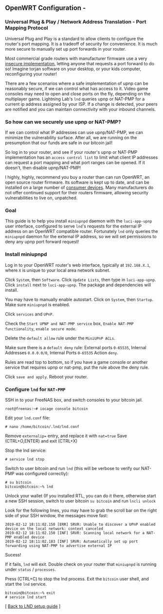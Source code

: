 
## OpenWRT Configuration - 

### Universal Plug & Play / Network Address Translation - Port Mapping Protocol

Universal Plug and Play is a standard to allow clients to configure the router's port mapping. It is a tradeoff of security for convenience. It is much more secure to manually set up port forwards in your router.

Most commercial grade routers with manufacturer firmware use a very [insecure implementation](https://www.howtogeek.com/122487/htg-explains-is-upnp-a-security-risk/), letting anyone that requests a port forward to do so! Imagine torjan software on your desktop, or your kids computer, reconfiguring your router! 

There are a few scenarios where a safe implementation of upnp can be reasonably secure, if we can control what has access to it. Video game consoles may need to open and close ports on the fly, depending on the multiplayer game. Lightning Lab's `lnd` queries upnp or NAT-PMP for a current ip address assigned by your ISP. If a change is detected, your peers are notified and you can maintain connectivity with your inbound channels.

### So how can we securely use upnp or NAT-PMP?

If we can control what IP addresses can use upnp/NAT-PMP, we can minimize the vulnerability surface. After all, we are running on the presumption that our funds are safe in our bitcoin jail! 

So log in to your router, and see if your router's upnp or NAT-PMP implementation has an `access control list` to limit what client IP addresses can request a port mapping and what port ranges can be opened. If it doesn't, then disable upnp/NAT-PMP! 

I highly, highly, recommend you buy a router than can run OpenWRT, an open source router firmware. Its software is kept up to date, and can be installed on a large number of [consumer devices](https://openwrt.org/supported_devices). Many manufacturers do not offer continued support for their routers firmware, allowing security vulnerabilities to live on, unpatched.

### Goal

This guide is to help you install `miniupnpd` daemon with the `luci-app-upnp` user interface, configured to serve `lnd`'s requests for the external IP address on an OpenWRT compatible router. Fortunately `lnd` only queries the `miniupnpd` daemon for the external IP address, so we will set permissions to deny any upnp port forward request!

### Install miniupnpd

Log in to your OpenWRT router's web interface, typically at `192.168.X.1`, where `X` is unique to your local area network subnet.

Click `System`, then `Software`. Click `Update Lists`, then type in `luci-app-upnp`. Click `install` next to `luci-app-upnp`. The package and dependencies will install. 

You may have to manually enable autostart. Click on `System`, then `Startup`. Make sure `miniupnpd` is enabled. 

Click `services` and `UPnP`. 

Check the `Start UPNP and NAT-PMP service` box, `Enable NAT-PMP functionality`, `enable secure mode`. 

Delete the `default allow` rule under the `MiniUPnP ACLs`. 

Make sure there is a `default deny` rule: External ports `0-65535`, Internal Addresses `0.0.0.0/0`, Internal Ports `0-65535` Action `deny`.

Rules are read top to bottom, so if you have a game console or another service that requires upnp or nat-pmp, put the rule above the deny rule.

Click `save and apply`. Reboot your router.

### Configure `lnd` for `NAT-PMP`
SSH in to your FreeNAS box, and switch consoles to your bitcoin jail.
```
root@freenas:~# iocage console bitcoin
```

Edit your `lnd.conf` file:
```
# nano /home/bitcoin/.lnd/lnd.conf
```
Remove `externalip=` entry, and replace it with `nat=true`
Save (CTRL+O,ENTER) and exit (CTRL+X)

Stop the lnd service:
```
# service lnd stop
```
Switch to user bitcoin and run `lnd` (this will be verbose to verify our NAT-PMP was configured correctly):
```
# su bitcoin
bitcoin@bitcoin:~% lnd
```
 Unlock your wallet (If you installed RTL, you can do it there, otherwise start a new SSH session, switch to user bitcoin `su bitcoin` and run `lncli unlock`

Look for the following lines, you may have to grab the scroll bar on the right side of your SSH window, the messages move fast:
```
2019-02-12 18:11:02.150 [ERR] SRVR: Unable to discover a UPnP enabled device on the local network: context canceled
2019-02-12 18:11:02.150 [INF] SRVR: Scanning local network for a NAT-PMP enabled device
2019-02-12 18:11:02.183 [INF] SRVR: Automatically set up port forwarding using NAT-PMP to advertise external IP

```
Sucess! 

If it fails, `lnd` will exit. Double check on your router that `miniupnpd` is running under `status` / `processes`.

Press (CTRL+C) to stop the lnd process. Exit the `bitcoin` user shell, and start the `lnd` service.
```
bitcoin@bitcoin:~% exit
# service lnd start
```

[ [Back to LND setup guide](https://github.com/seth586/guides/blob/master/FreeNAS/freenas_5_lnd.md) ]

